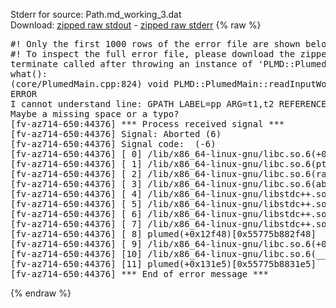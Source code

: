 Stderr for source:  Path.md_working_3.dat   
Download: [zipped raw stdout](Path.md_working_3.dat.plumed.stdout.txt.zip) - [zipped raw stderr](Path.md_working_3.dat.plumed.stderr.txt.zip) 
{% raw %}
<pre>
#! Only the first 1000 rows of the error file are shown below
#! To inspect the full error file, please download the zipped raw stderr file above
terminate called after throwing an instance of 'PLMD::Plumed::ExceptionError'
what():
(core/PlumedMain.cpp:824) void PLMD::PlumedMain::readInputWords(const std::vector<std::__cxx11::basic_string<char> >&)
ERROR
I cannot understand line: GPATH LABEL=pp ARG=t1,t2 REFERENCE=epath.pdb
Maybe a missing space or a typo?
[fv-az714-650:44376] *** Process received signal ***
[fv-az714-650:44376] Signal: Aborted (6)
[fv-az714-650:44376] Signal code:  (-6)
[fv-az714-650:44376] [ 0] /lib/x86_64-linux-gnu/libc.so.6(+0x42520)[0x7f2b63442520]
[fv-az714-650:44376] [ 1] /lib/x86_64-linux-gnu/libc.so.6(pthread_kill+0x12c)[0x7f2b634969fc]
[fv-az714-650:44376] [ 2] /lib/x86_64-linux-gnu/libc.so.6(raise+0x16)[0x7f2b63442476]
[fv-az714-650:44376] [ 3] /lib/x86_64-linux-gnu/libc.so.6(abort+0xd3)[0x7f2b634287f3]
[fv-az714-650:44376] [ 4] /lib/x86_64-linux-gnu/libstdc++.so.6(+0xa2b9e)[0x7f2b638a2b9e]
[fv-az714-650:44376] [ 5] /lib/x86_64-linux-gnu/libstdc++.so.6(+0xae20c)[0x7f2b638ae20c]
[fv-az714-650:44376] [ 6] /lib/x86_64-linux-gnu/libstdc++.so.6(+0xae277)[0x7f2b638ae277]
[fv-az714-650:44376] [ 7] /lib/x86_64-linux-gnu/libstdc++.so.6(__cxa_rethrow+0x4b)[0x7f2b638ae52b]
[fv-az714-650:44376] [ 8] plumed(+0x12f48)[0x55775b882f48]
[fv-az714-650:44376] [ 9] /lib/x86_64-linux-gnu/libc.so.6(+0x29d90)[0x7f2b63429d90]
[fv-az714-650:44376] [10] /lib/x86_64-linux-gnu/libc.so.6(__libc_start_main+0x80)[0x7f2b63429e40]
[fv-az714-650:44376] [11] plumed(+0x131e5)[0x55775b8831e5]
[fv-az714-650:44376] *** End of error message ***
</pre>
{% endraw %}
